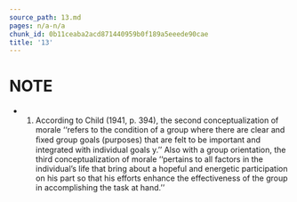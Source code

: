 ```yaml
---
source_path: 13.md
pages: n/a-n/a
chunk_id: 0b11ceaba2acd871440959b0f189a5eeede90cae
title: '13'
---
```

# NOTE

- 1. According to Child (1941, p. 394), the second conceptualization of morale ‘‘refers to the condition of a group where there are clear and ﬁxed group goals (purposes) that are felt to be important and integrated with individual goals y.’’ Also with a group orientation, the third conceptualization of morale ‘‘pertains to all factors in the individual’s life that bring about a hopeful and energetic participation on his part so that his efforts enhance the effectiveness of the group in accomplishing the task at hand.’’
